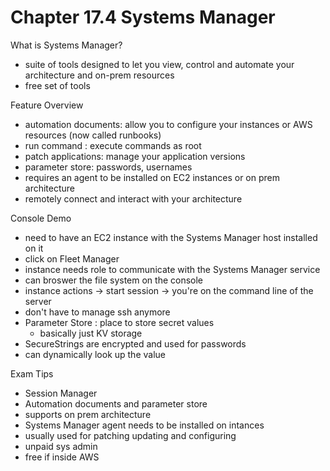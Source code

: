 # Chapter 17.4 Systems Manager

What is Systems Manager?
- suite of tools designed to let you view, control and automate your architecture and on-prem resources
- free set of tools

Feature Overview
- automation documents: allow you to configure your instances or AWS resources (now called runbooks)
- run command : execute commands as root
- patch applications: manage your application versions
- parameter store: passwords, usernames
- requires an agent to be installed on EC2 instances or on prem architecture
- remotely connect and interact with your architecture

Console Demo
- need to have an EC2 instance with the Systems Manager host installed on it
- click on Fleet Manager
- instance needs role to communicate with the Systems Manager service
- can broswer the file system on the console
- instance actions -> start session -> you're on the command line of the server
- don't have to manage ssh anymore
- Parameter Store : place to store secret values
	- basically just KV storage
- SecureStrings are encrypted and used for passwords
- can dynamically look up the value

Exam Tips
- Session Manager
- Automation documents and parameter store
- supports on prem architecture
- Systems Manager agent needs to be installed on intances
- usually used for patching updating and configuring 
- unpaid sys admin
- free if inside AWS